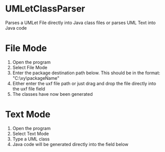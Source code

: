 # UMLetClassParser
Parses a UMLet File directly into Java class files or parses UML Text into Java code

# File Mode
1. Open the program
2. Select File Mode
3. Enter the package destination path below. This should be in the format: "C:\xy\packageName"
4. Either enter the uxf file path or just drag and drop the file directly into the uxf file field
5. The classes have now been generated

# Text Mode
1. Open the program
2. Select Text Mode
3. Type a UML class
4. Java code will be generated directly into the field below
